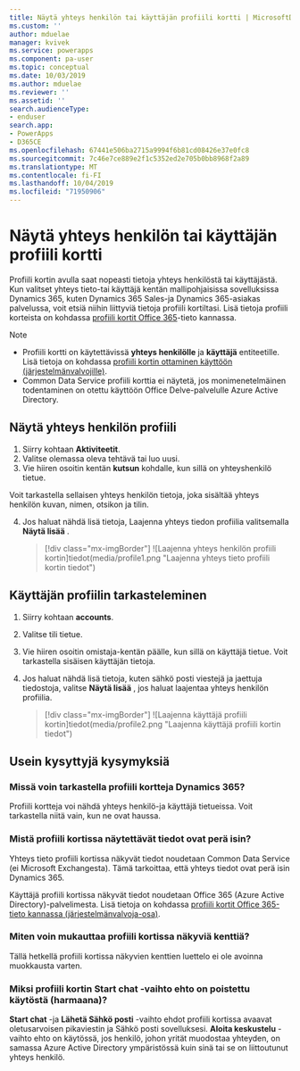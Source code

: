 ```yaml
---
title: Näytä yhteys henkilön tai käyttäjän profiili kortti | MicrosoftDocs
ms.custom: ''
author: mduelae
manager: kvivek
ms.service: powerapps
ms.component: pa-user
ms.topic: conceptual
ms.date: 10/03/2019
ms.author: mduelae
ms.reviewer: ''
ms.assetid: ''
search.audienceType:
- enduser
search.app:
- PowerApps
- D365CE
ms.openlocfilehash: 67441e506ba2715a9994f6b81cd08426e37e0fc8
ms.sourcegitcommit: 7c46e7ce889e2f1c5352ed2e705b0bb8968f2a89
ms.translationtype: MT
ms.contentlocale: fi-FI
ms.lasthandoff: 10/04/2019
ms.locfileid: "71950906"
---
```

# <a name="view-the-profile-card-for-a-contact-or-user"></a>Näytä yhteys henkilön tai käyttäjän profiili kortti

Profiili kortin avulla saat nopeasti tietoja yhteys henkilöstä tai käyttäjästä. Kun valitset yhteys tieto-tai käyttäjä kentän mallipohjaisissa sovelluksissa Dynamics 365, kuten Dynamics 365 Sales-ja Dynamics 365-asiakas palvelussa, voit etsiä niihin liittyviä tietoja profiili kortiltasi. Lisä tietoja profiili korteista on kohdassa [profiili kortit Office 365](https://support.office.com/en-us/article/Profile-cards-in-Office-365-e80f931f-5fc4-4a59-ba6e-c1e35a85b501)-tieto kannassa.

> [!NOTE]
>  - Profiili kortti on käytettävissä **yhteys henkilölle** ja **käyttäjä** entiteetille. Lisä tietoja on kohdassa [profiili kortin ottaminen käyttöön (järjestelmänvalvojille)](https://docs.microsoft.com/en-us/dynamics365/customer-engagement/admin/enable-profile-card).
>  - Common Data Service profiili korttia ei näytetä, jos monimenetelmäinen todentaminen on otettu käyttöön Office Delve-palvelulle Azure Active Directory.

## <a name="view-a-contacts-profile"></a>Näytä yhteys henkilön profiili

1.  Siirry kohtaan **Aktiviteetit**.
2.  Valitse olemassa oleva tehtävä tai luo uusi.
3.  Vie hiiren osoitin kentän **kutsun** kohdalle, kun sillä on yhteyshenkilö tietue. 

Voit tarkastella sellaisen yhteys henkilön tietoja, joka sisältää yhteys henkilön kuvan, nimen, otsikon ja tilin.

4. Jos haluat nähdä lisä tietoja, Laajenna yhteys tiedon profiilia valitsemalla **Näytä lisää** .
 
    > [!div class="mx-imgBorder"] 
    > ![Laajenna yhteys henkilön profiili kortin]tiedot(media/profile1.png "Laajenna yhteys tieto profiili kortin tiedot")
   
 ## <a name="view-a-users-profile"></a>Käyttäjän profiilin tarkasteleminen
 
1.  Siirry kohtaan **accounts**.
2.  Valitse tili tietue.
3.  Vie hiiren osoitin omistaja-kentän päälle, kun sillä on käyttäjä tietue. Voit tarkastella sisäisen käyttäjän tietoja.
4.  Jos haluat nähdä lisä tietoja, kuten sähkö posti viestejä ja jaettuja tiedostoja, valitse **Näytä lisää** , jos haluat laajentaa yhteys henkilön profiilia.
 
    > [!div class="mx-imgBorder"] 
    > ![Laajenna käyttäjä profiili kortin]tiedot(media/profile2.png "Laajenna käyttäjä profiili kortin tiedot")


 ## <a name="faqs"></a>Usein kysyttyjä kysymyksiä
 
### <a name="where-can-i-see-profile-cards-in-dynamics-365"></a>Missä voin tarkastella profiili kortteja Dynamics 365?
Profiili kortteja voi nähdä yhteys henkilö-ja käyttäjä tietueissa. Voit tarkastella niitä vain, kun ne ovat haussa.

### <a name="where-is-information-shown-in-the-profile-card-coming-from"></a>Mistä profiili kortissa näytettävät tiedot ovat perä isin?
Yhteys tieto profiili kortissa näkyvät tiedot noudetaan Common Data Service (ei Microsoft Exchangesta). Tämä tarkoittaa, että yhteys tiedot ovat perä isin Dynamics 365.

Käyttäjä profiili kortissa näkyvät tiedot noudetaan Office 365 (Azure Active Directory)-palvelimesta. Lisä tietoja on kohdassa [profiili kortit Office 365-tieto kannassa (järjestelmänvalvoja-osa)](https://support.office.com/en-us/article/Profile-cards-in-Office-365-e80f931f-5fc4-4a59-ba6e-c1e35a85b501).

### <a name="how-can-i-customize-the-fields-shown-on-the-profile-card"></a>Miten voin mukauttaa profiili kortissa näkyviä kenttiä?
Tällä hetkellä profiili kortissa näkyvien kenttien luettelo ei ole avoinna muokkausta varten.

### <a name="why-is-the-start-chat-option-on-the-profile-card-disabled-greyed-out"></a>Miksi profiili kortin **Start chat** -vaihto ehto on poistettu käytöstä (harmaana)?
**Start chat** -ja **Lähetä Sähkö posti** -vaihto ehdot profiili kortissa avaavat oletusarvoisen pikaviestin ja Sähkö posti sovelluksesi. **Aloita keskustelu** -vaihto ehto on käytössä, jos henkilö, johon yrität muodostaa yhteyden, on samassa Azure Active Directory ympäristössä kuin sinä tai se on liittoutunut yhteys henkilö.


  
